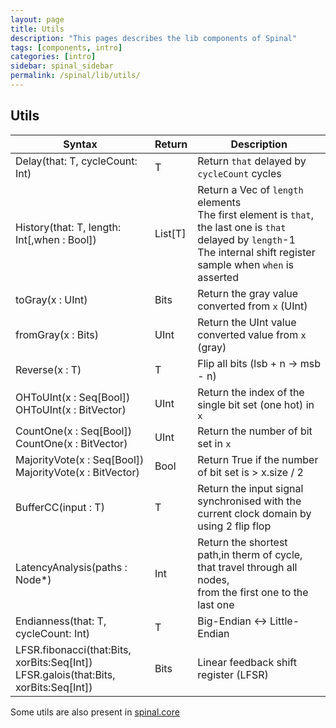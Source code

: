 ```yaml
---
layout: page
title: Utils
description: "This pages describes the lib components of Spinal"
tags: [components, intro]
categories: [intro]
sidebar: spinal_sidebar
permalink: /spinal/lib/utils/
---
```


## Utils

| Syntax | Return | Description |
| ------------------------------- | ---- | --- |
| Delay(that: T, cycleCount: Int) | T | Return `that` delayed by `cycleCount` cycles |
| History(that: T, length: Int[,when : Bool]) | List[T] | Return a Vec of `length` elements <br> The first element is `that`, the last one is `that` delayed by `length`-1<br> The internal shift register sample when `when` is asserted |
| toGray(x : UInt) | Bits | Return the gray value converted from `x` (UInt) |
| fromGray(x : Bits) | UInt | Return the UInt value converted value from `x` (gray) |
| Reverse(x : T) | T | Flip all bits (lsb + n -> msb - n) |
| OHToUInt(x : Seq[Bool]) <br> OHToUInt(x : BitVector) | UInt | Return the index of the single bit set (one hot) in `x` |
| CountOne(x : Seq[Bool]) <br> CountOne(x : BitVector) | UInt | Return the number of bit set in `x` |
| MajorityVote(x : Seq[Bool]) <br> MajorityVote(x : BitVector) | Bool | Return True if the number of bit set is > x.size / 2 |
| BufferCC(input : T) | T | Return the input signal synchronised with the current clock domain by using 2 flip flop |
| LatencyAnalysis(paths : Node*) | Int | Return the shortest path,in therm of cycle, that travel through all nodes, <br> from the first one to the last one |
| Endianness(that: T, cycleCount: Int) | T | Big-Endian <-> Little-Endian |
| LFSR.fibonacci(that:Bits, xorBits:Seq[Int]) <br> LFSR.galois(that:Bits, xorBits:Seq[Int]) | Bits | Linear feedback shift register (LFSR) |

Some utils are also present in [spinal.core](/SpinalDoc/spinal/core/utils/)
